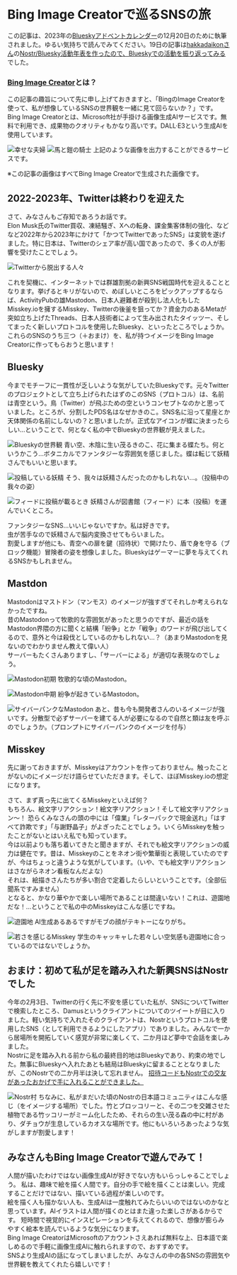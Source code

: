 # Bing Image Creatorで巡るSNSの旅

この記事は、2023年の[Blueskyアドベントカレンダー](https://adventar.org/calendars/9443)の12月20日のために執筆されました。ゆるい気持ちで読んでみてください。19日の記事は[hakkadaikonさん](https://bsky.app/profile/hakkadaikon.bsky.social)の[Nostr/Bluesky活動年表を作ったので、Blueskyでの活動を振り返ってみる](https://zenn.dev/hakkadaikon/articles/6226ab87529277)でした。

### [Bing Image Creator](https://www.bing.com/images/create)とは？
この記事の趣旨について先に申し上げておきますと、「BingのImage Creatorを使って、私が想像しているSNSの世界観を一緒に見て回らないか？」です。<br />
Bing Image Creatorとは、Microsoft社が手掛ける画像生成AIサービスです。無料で利用でき、成果物のクオリティもかなり高いです。DALL·E3という生成AIを使用しています。

![幸せな夫婦](image/BingImageCreator-married-couple.jpg)
![馬と鎧の騎士](image/BingImageCreator-horse-and-knight.jpg)
上記のような画像を出力することができるサービスです。<br />

※この記事の画像はすべてBing Image Creatorで生成された画像です。

## 2022-2023年、Twitterは終わりを迎えた
さて、みなさんもご存知であろうお話です。<br />
Elon Musk氏のTwitter買収、凍結騒ぎ、Xへの転身、課金集客体制の強化、などなど2022年から2023年にかけて「かつてTwitterであったSNS」は変貌を遂げました。特に日本は、Twitterのシェア率が高い国であったので、多くの人が影響を受けたことでしょう。

![Twitterから脱出する人々](image/BingImageCreator-Twitter.jpg)

これを契機に、インターネットでは群雄割拠の新興SNS戦国時代を迎えることとなります。挙げるとキリがないので、めぼしいところをピックアップするならば、ActivityPubの雄Mastodon、日本人避難者が殺到し法人化もしたMisskey.ioを擁するMisskey、Twitterの後釜を狙ってか？資金力のあるMetaが突如立ち上げたThreads、日本人技術者によって生み出されたタイッツー、そしてまったく新しいプロトコルを使用したBluesky、といったところでしょうか。<br />
これらのSNSのうち三つ（＋おまけ）を、私が持つイメージをBing Image Creatorに作ってもらおうと思います！

## Bluesky
今までモチーフに一貫性が乏しいような気がしていたBlueskyです。元々Twitterのプロジェクトとして立ち上げられたはずのこのSNS（プロトコル）は、名前は青空という。鳥（Twitter）が飛ぶための空というコンセプトなのかと思っていました。ところが、分割したPDS名はなぜかきのこ。SNS名に沿って星座とか天体関係の名前にしないの？と思いましたが。正式なアイコンが蝶に決まったらしい…ということで、何となく私の中でBlueskyの世界観が見えました。

![Blueskyの世界観](image/BingImageCreator-Bluesky01.jpg)
青い空、木陰に生い茂るきのこ、花に集まる蝶たち。何というかこう…ボタニカルでファンタジーな雰囲気を感じました。蝶は転じて妖精さんでもいいと思います。

![投稿している妖精](image/BingImageCreator-Bluesky02.jpg)
そう、我々は妖精さんだったのかもしれない…。（投稿中の我々の姿）

![フィードに投稿が載るとき](image/BingImageCreator-Bluesky03.jpg)
妖精さんが図書館（フィード）に本（投稿）を運んでいくところ。

ファンタジーなSNS…いいじゃないですか。私は好きです。<br />
虫が苦手なので妖精さんで脳内変換させてもらいました。<br />
割愛しますが他にも、青空への扉を鍵（招待状）で開けたり、盾で身を守る（ブロック機能）冒険者の姿を想像しました。Blueskyはゲーマーに夢を与えてくれるSNSかもしれません。

## Mastdon
Mastodonはマストドン（マンモス）のイメージが強すぎてそれしか考えられなかったですね。<br />
昔のMastodonって牧歌的な雰囲気があったと思うのですが、最近の話をMastodon界隈の方に聞くと結構「紛争」とか「戦争」のワードが飛び出してくるので、意外と今は殺伐としているのかもしれない…？（あまりMastodonを見ないのでわかりません教えて偉い人）<br />
サーバーもたくさんありますし、「サーバーによる」が適切な表現なのでしょう。

![Mastodon初期](image/BingImageCreator-Mastodon01.jpg)
牧歌的な頃のMastodon。

![Mastodon中期](image/BingImageCreator-Mastodon02.jpg)
紛争が起きているMastodon。

![サイバーパンクなMastodon](image/BingImageCreator-Mastodon03.jpg)
あと、昔も今も開発者さんのいるイメージが強いです。分散型で必ずサーバーを建てる人が必要になるので自然と類は友を呼ぶのでしょうか。（プロンプトにサイバーパンクのイメージを付与）

## Misskey
先に謝っておきますが、Misskeyはアカウントを作っておりません。触ったことがないのにイメージだけ語らせていただきます。そして、ほぼMisskey.ioの想定になります。

さて、まず真っ先に出てくるMisskeyといえば何？<br />
もちろん、絵文字リアクション！絵文字リアクション！そして絵文字リアクション〜！
恐らくみなさんの頭の中には「偉業」「レターパックで現金送れ」「はすべて詐欺です」「与謝野晶子」がよぎったことでしょう。いくらMisskeyを触ったことがないとはいえ私でも知っています。<br />
今は以前よりも落ち着いてきたと聞きますが、それでも絵文字リアクションの威力は健在です。昔は、Misskeyのことをネオン街や繁華街と表現していたのですが、今はちょっと違うような気がしています。（いや、でも絵文字リアクションはさながらネオン看板なんだよな）<br />
それは、絵描きさんたちが多い割合で定着したらしいということです。（全部伝聞系ですみません）<br />
となると、かなり華やかで楽しい場所であることは間違いない！これは、遊園地だな！…ということで私の中のMisskeyはこんな感じですね。

![遊園地](image/BingImageCreator-Misskey01.jpg)
AI生成あるあるですがモブの顔がテキトーになりがち。

![若さを感じるMisskey](image/BingImageCreator-Misskey02.jpg)
学生のキャッキャした若々しい空気感も遊園地に合っているのではないでしょうか。

## おまけ：初めて私が足を踏み入れた新興SNSはNostrでした
今年の2月3日、Twitterの行く先に不安を感じていた私が、SNSについてTwitterで検索したところ、Damusというクライアントについてのツイートが目に入りました。軽い気持ちで入れたそのクライアントは、Nostrというプロトコルを使用したSNS（として利用できるようにしたアプリ）でありました。みんなで一から居場所を開拓していく感覚が非常に楽しくて、二か月ほど夢中で会話を楽しみました。<br />
Nostrに足を踏み入れる前から私の最終目的地はBlueskyであり、約束の地でした。無事にBlueskyへ入れたあとも結局はBlueskyに留まることとなりましたが、このNostrでの二か月半は決して忘れません。
[招待コードもNostrでの交友があったおかげで手に入れることができました。](https://nosli.vercel.app/li/naddr1qqf8wetvvdhk6efdw3hj6cnvw4jhx6meqgs0gzpjuf436yhc5fm30dsxn946aa5tcjmtsmz2xh9gylm0hjl4z8srqsqqqa28jv47ra)

![Nostr村](image/BingImageCreator-Nostr.jpg)
ちなみに、私がまだいた頃のNostrの日本語コミュニティはこんな感じ（をイメージする場所）でした。竹とブロッコリーと、その二つを交雑させた植物である竹ッコリーがミーム化したため、それらの生い茂る森の中に村があり、ダチョウが生息しているカオスな場所です。他にもいろいろあったような気がしますが割愛します！

## みなさんもBing Image Creatorで遊んでみて！
人間が描いたわけではない画像生成AIが好きでない方もいらっしゃることでしょう。
私は、趣味で絵を描く人間です。自分の手で絵を描くことは楽しい。完成することだけではない、描いている過程が楽しいのです。<br />
絵を描く人も描かない人も、生成AIは一度触れてみたらいいのではないのかなと思っています。AIイラストは人間が描くのとはまた違った楽しさがあるからです。
短時間で視覚的にインスピレーションを与えてくれるので、想像が膨らみやすく絵本を読んでいるような気分になります。<br />
Bing Image CreatorはMicrosoftのアカウントさえあれば無料な上、日本語で楽しめるので手軽に画像生成AIに触れられますので、おすすめです。<br />
SNSより生成AIの話になってしまいましたが、みなさんの中の各SNSの雰囲気や世界観を教えてくれたら嬉しいです！